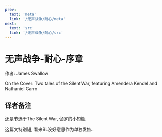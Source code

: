 ```yaml
---
prev:
  text: 'meta'
  link: '/无声战争/耐心/meta'
next:
  text: 'src'
  link: '/无声战争/耐心/src'
---
```


# 无声战争-耐心-序章

作者: James Swallow

On the Cover: Two tales of the Silent War, featuring Amendera Kendel and Nathaniel Garro

## 译者备注

还是节选于The Silent War, 伽罗的小短篇.

这篇文特别短, 看来BL没好意思作为单独发售..
